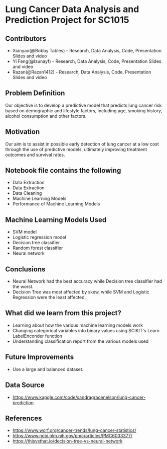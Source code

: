 # Lung Cancer Data Analysis and Prediction Project for SC1015

## Contributors
- Xianyao(@Bobby Tables) - Research, Data Analysis, Code, Presentation Slides and video
- Yi Feng(@Izunayf) - Research, Data Analysis, Code, Presentation Slides and video
- Razan(@Razan1412) - Research, Data Analysis, Code, Presentation Slides and video

## Problem Definition
Our objective is to develop a predictive model that predicts lung cancer risk based on demographic and lifestyle factors, including age, smoking history, alcohol consumption and other factors. 

## Motivation
Our aim is to assist in possible early detection of lung cancer at a low cost through the use of predictive models, ultimately improving treatment outcomes and survival rates.

## Notebook file contains the following
- Data Extraction
- Data Extraction
- Data Cleaning
- Machine Learning Models
- Performance of Machine Learning Models

## Machine Learning Models Used
- SVM model
- Logistic regression model
- Decision tree classifier
- Random forest classifier
- Neural network

## Conclusions
- Neural Network had the best accuracy while Decision tree classifier had the worst.
- Decision Tree was most affected by skew, while SVM and Logistic Regression were the least affected.

## What did we learn from this project?
- Learning about how the various machine learning models work
- Changing categorical variables into binary values using SCIKIT's Learn LabelEnconder function
- Understanding classification report from the various models used

## Future Improvements
- Use a large and balanced dataset.

## Data Source
- <https://www.kaggle.com/code/sandragracenelson/lung-cancer-prediction>

## References
- <https://www.wcrf.org/cancer-trends/lung-cancer-statistics/>
- <https://www.ncbi.nlm.nih.gov/pmc/articles/PMC6033377/>
- <https://thisvsthat.io/decision-tree-vs-neural-network>
